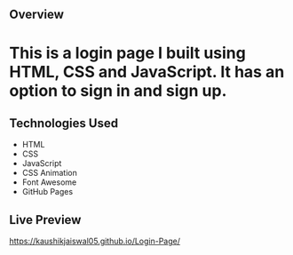 ## Overview

# This is a login page I built using HTML, CSS and JavaScript. It has an option to sign in and sign up.

## Technologies Used

- HTML
- CSS
- JavaScript
- CSS Animation
- Font Awesome
- GitHub Pages

## Live Preview

https://kaushikjaiswal05.github.io/Login-Page/
